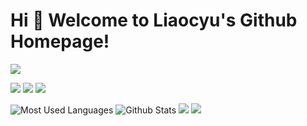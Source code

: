# Hi 🎉 Welcome to Liaocyu's Github Homepage!

<img src="https://readme-typing-svg.herokuapp.com/?lines=Welcome,%20visitor!;Hello%20Github%20World!&font=Roboto" />

<p>
<img src="https://img.shields.io/static/v1?label=Program&message=Java&color=9cf"/>
<a href="#">
 <img src="https://img.shields.io/static/v1?label=Blog&message=juejin&color=blue"/></a>
<a href="https://juejin.cn/user/3967492644678222"><img src="https://img.shields.io/static/v1?label=zhihu&message=zhihu&color=cyan"/></a>
</p>

![Most Used Languages](https://github-readme-stats.vercel.app/api/top-langs/?username=liaocyu&theme=dark&layout=compact)
![Github Stats](https://github-readme-stats.vercel.app/api?username=liaocyu&show_icons=true&theme=dark&count_private=true)
![](https://stats.justsong.cn/api/csdn?id=qq_52005877&theme=dark)
![](https://stats.justsong.cn/api/bilibili/?id=397158152&theme=dark)

